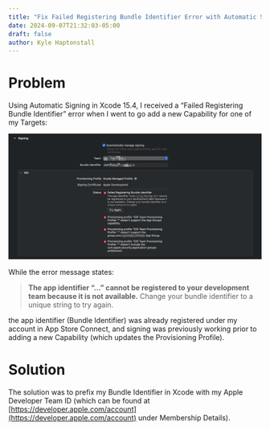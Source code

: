 ```yaml
---
title: "Fix Failed Registering Bundle Identifier Error with Automatic Signing in Xcode 15"
date: 2024-09-07T21:32:03-05:00
draft: false
author: Kyle Haptonstall
---
```


# Problem

Using Automatic Signing in Xcode 15.4, I received a “Failed Registering Bundle Identifier” error when I went to go add a new Capability for one of my Targets:

![](failed-registering-bundle-identifier-error.png)

While the error message states:

> **The app identifier “…” cannot be registered to your development team because it is not available.** Change your bundle identifier to a unique string to try again.
> 

the app identifier (Bundle Identifier) was already registered under my account in App Store Connect, and signing was previously working prior to adding a new Capability (which updates the Provisioning Profile).

# Solution

The solution was to prefix my Bundle Identifier in Xcode with my Apple Developer Team ID (which can be found at [https://developer.apple.com/account](https://developer.apple.com/account) under Membership Details).
